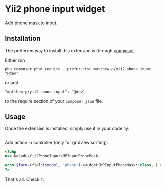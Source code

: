 Yii2 phone input widget
===========================
Add phone mask to input.  

Installation
------------

The preferred way to install this extension is through [composer](http://getcomposer.org/download/).

Either run

```
php composer.phar require --prefer-dist matthew-p/yii2-phone-input "@dev"
```

or add

```
"matthew-p/yii2-phone-input": "@dev"
```

to the require section of your `composer.json` file.

Usage
-----

Once the extension is installed, simply use it in your code by:

```php

```

Add action in controller (only for gridview sorting):
```php
<?php
use Kakadu\Yii2PhoneInput\MPInputPhoneMask;

echo $form->field($model, 'phone')->widget(MPInputPhoneMask::class, ['options' => ['type' => 'tel', 'autocomplete' => 'off']]) 
?>
```

That's all. Check it.